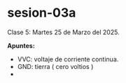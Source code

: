 # sesion-03a

Clase 5: Martes 25 de Marzo del 2025.

**Apuntes:**

- VVC: voltaje de corriente continua.
- GND: tierra ( cero voltios )
- 
